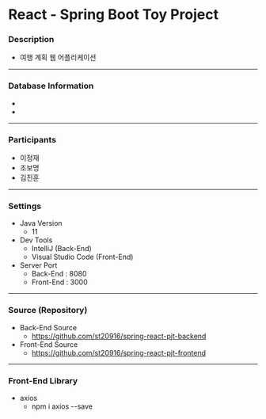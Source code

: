 # React - Spring Boot Toy Project

### Description
+ 여행 계획 웹 어플리케이션
-----------------------------------
### Database Information
+ 
+ 
-----------------------------------
### Participants
+ 이정재
+ 조보명
+ 김진훈
-----------------------------------
### Settings
+ Java Version
  - 11
+ Dev Tools
  - IntelliJ (Back-End)
  - Visual Studio Code (Front-End)
+ Server Port
  - Back-End : 8080
  - Front-End : 3000
-----------------------------------
### Source (Repository)
+ Back-End Source
  - https://github.com/st20916/spring-react-pjt-backend
+ Front-End Source
  - https://github.com/st20916/spring-react-pjt-frontend
-----------------------------------
### Front-End Library
+ axios
  - npm i axios --save
